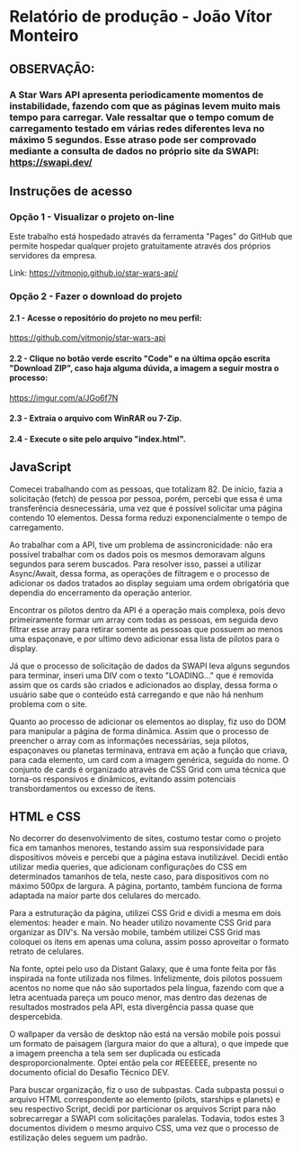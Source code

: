 # Relatório de produção - João Vítor Monteiro

## OBSERVAÇÃO:
### A Star Wars API apresenta periodicamente momentos de instabilidade, fazendo com que as páginas levem muito mais tempo para carregar. Vale ressaltar que o tempo comum de carregamento testado em várias redes diferentes leva no máximo 5 segundos. Esse atraso pode ser comprovado mediante a consulta de dados no próprio site da SWAPI: https://swapi.dev/

## Instruções de acesso

### Opção 1 - Visualizar o projeto on-line

Este trabalho está hospedado através da ferramenta "Pages" do GitHub que permite hospedar qualquer projeto gratuitamente através dos próprios servidores da empresa.

Link:
https://vitmonjo.github.io/star-wars-api/

### Opção 2 - Fazer o download do projeto

#### 2.1 - Acesse o repositório do projeto no meu perfil:
https://github.com/vitmonjo/star-wars-api

#### 2.2 - Clique no botão verde escrito "Code" e na última opção escrita "Download ZIP", caso haja alguma dúvida, a imagem a seguir mostra o processo:
https://imgur.com/a/JGo6f7N

#### 2.3 - Extraia o arquivo com WinRAR ou 7-Zip.

#### 2.4 - Execute o site pelo arquivo "index.html".

## JavaScript

Comecei trabalhando com as pessoas, que totalizam 82. De início, fazia a solicitação (fetch) de pessoa por pessoa, porém, percebi que essa é uma transferência desnecessária, uma vez que é possível solicitar uma página contendo 10 elementos. Dessa forma reduzi exponencialmente o tempo de carregamento.

Ao trabalhar com a API, tive um problema de assincronicidade: não era possível trabalhar com os dados pois os mesmos demoravam alguns segundos para serem buscados. Para resolver isso, passei a utilizar Async/Await, dessa forma, as operações de filtragem e o processo de adicionar os dados tratados ao display seguiam uma ordem obrigatória que dependia do encerramento da operação anterior.

Encontrar os pilotos dentro da API é a operação mais complexa, pois devo primeiramente formar um array com todas as pessoas, em seguida devo filtrar esse array para retirar somente as pessoas que possuem ao menos uma espaçonave, e por ultimo devo adicionar essa lista de pilotos para o display.

Já que o processo de solicitação de dados da SWAPI leva alguns segundos para terminar, inseri uma DIV com o texto "LOADING..." que é removida assim que os cards são criados e adicionados ao display, dessa forma o usuário sabe que o conteúdo está carregando e que não há nenhum problema com o site.

Quanto ao processo de adicionar os elementos ao display, fiz uso do DOM para manipular a página de forma dinâmica. Assim que o processo de preencher o array com as informações necessárias, seja pilotos, espaçonaves ou planetas terminava, entrava em ação a função que criava, para cada elemento, um card com a imagem genérica, seguida do nome. O conjunto de cards é organizado através de CSS Grid com uma técnica que torna-os responsivos e dinâmicos, evitando assim potenciais transbordamentos ou excesso de itens.

## HTML e CSS

No decorrer do desenvolvimento de sites, costumo testar como o projeto fica em tamanhos menores, testando assim sua responsividade para dispositivos móveis e percebi que a página estava inutilizável. Decidi então utilizar media queries, que adicionam configurações do CSS em determinados tamanhos de tela, neste caso, para dispositivos com no máximo 500px de largura. A página, portanto, também funciona de forma adaptada na maior parte dos celulares do mercado.

Para a estruturação da página, utilizei CSS Grid e dividi a mesma em dois elementos: header e main. No header utilizo novamente CSS Grid para organizar as DIV's. Na versão mobile, também utilizei CSS Grid mas coloquei os itens em apenas uma coluna, assim posso aproveitar o formato retrato de celulares.

Na fonte, optei pelo uso da Distant Galaxy, que é uma fonte feita por fãs inspirada na fonte utilizada nos filmes. Infelizmente, dois pilotos possuem acentos no nome que não são suportados pela língua, fazendo com que a letra acentuada pareça um pouco menor, mas dentro das dezenas de resultados mostrados pela API, esta divergência passa quase que despercebida.

O wallpaper da versão de desktop não está na versão mobile pois possui um formato de paisagem (largura maior do que a altura), o que impede que a imagem preencha a tela sem ser duplicada ou esticada desproporcionalmente. Optei então pela cor #EEEEEE, presente no documento oficial do Desafio Técnico DEV.

Para buscar organização, fiz o uso de subpastas. Cada subpasta possui o arquivo HTML correspondente ao elemento (pilots, starships e planets) e seu respectivo Script, decidi por particionar os arquivos Script para não sobrecarregar a SWAPI com solicitações paralelas. Todavia, todos estes 3 documentos dividem o mesmo arquivo CSS, uma vez que o processo de estilização deles seguem um padrão.
